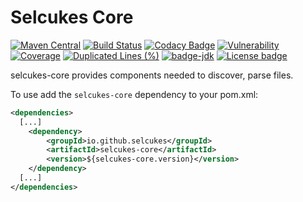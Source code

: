 # Selcukes Core

[![Maven Central](https://img.shields.io/maven-central/v/io.github.selcukes/selcukes-core.svg?label=Maven%20Central)](https://search.maven.org/search?q=g:%22io.github.selcukes%22%20AND%20a:%22selcukes-core%22)
[![Build Status](https://travis-ci.org/selcukes/selcukes-core.svg?branch=master)](https://travis-ci.org/selcukes/selcukes-core)
[![Codacy Badge](https://app.codacy.com/project/badge/Grade/9bad652e4ca04c879cb7f46c4c1d5681)](https://www.codacy.com/gh/selcukes/selcukes-core?utm_source=github.com&amp;utm_medium=referral&amp;utm_content=selcukes/selcukes-core&amp;utm_campaign=Badge_Grade)
[![Vulnerability](https://sonarcloud.io/api/project_badges/measure?project=selcukes_selcukes-core&metric=vulnerabilities)](https://sonarcloud.io/dashboard?id=selcukes_selcukes-core)
[![Coverage](https://sonarcloud.io/api/project_badges/measure?project=selcukes_selcukes-core&metric=coverage)](https://sonarcloud.io/dashboard?id=selcukes_selcukes-core)
[![Duplicated Lines (%)](https://sonarcloud.io/api/project_badges/measure?project=selcukes_selcukes-core&metric=duplicated_lines_density)](https://sonarcloud.io/dashboard?id=selcukes_selcukes-core)
[![badge-jdk](https://img.shields.io/badge/jdk-8-green.svg)](http://www.oracle.com/technetwork/java/javase/downloads/index.html)
[![License badge](https://img.shields.io/badge/license-Apache%202.0-blue.svg?label=License)](http://www.apache.org/licenses/LICENSE-2.0)

selcukes-core provides components needed to discover, parse files.

To use add the `selcukes-core` dependency to your pom.xml:

```xml
<dependencies>
  [...]
    <dependency>
        <groupId>io.github.selcukes</groupId>
        <artifactId>selcukes-core</artifactId>
        <version>${selcukes-core.version}</version>
    </dependency>
  [...]
</dependencies>

```
